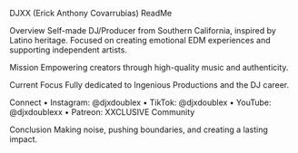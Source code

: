 DJXX (Erick Anthony Covarrubias) ReadMe

Overview
Self-made DJ/Producer from Southern California, inspired by Latino heritage. Focused on creating emotional EDM experiences and supporting independent artists.

Mission
Empowering creators through high-quality music and authenticity.

Current Focus
Fully dedicated to Ingenious Productions and the DJ career.

Connect
	•	Instagram: @djxdoublex
	•	TikTok: @djxdoublex
	•	YouTube: @djxdoublexx
	•	Patreon: XXCLUSIVE Community

Conclusion
Making noise, pushing boundaries, and creating a lasting impact.
<!---
PoeticP/PoeticP is a ✨ special ✨ repository because its `README.md` (this file) appears on your GitHub profile.
You can click the Preview link to take a look at your changes.
--->
